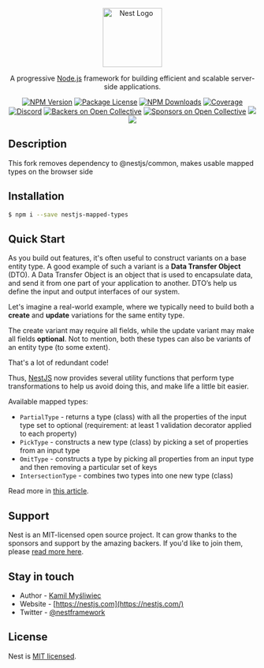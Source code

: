 <p align="center">
  <a href="http://nestjs.com/" target="blank"><img src="https://nestjs.com/img/logo-small.svg" width="120" alt="Nest Logo" /></a>
</p>

[travis-image]: https://api.travis-ci.org/nestjs/nest.svg?branch=master
[travis-url]: https://travis-ci.org/nestjs/nest
[linux-image]: https://img.shields.io/travis/nestjs/nest/master.svg?label=linux
[linux-url]: https://travis-ci.org/nestjs/nest

  <p align="center">A progressive <a href="http://nodejs.org" target="blank">Node.js</a> framework for building efficient and scalable server-side applications.</p>
    <p align="center">
<a href="https://www.npmjs.com/~nestjscore"><img src="https://img.shields.io/npm/v/@nestjs/core.svg" alt="NPM Version" /></a>
<a href="https://www.npmjs.com/~nestjscore"><img src="https://img.shields.io/npm/l/@nestjs/core.svg" alt="Package License" /></a>
<a href="https://www.npmjs.com/~nestjscore"><img src="https://img.shields.io/npm/dm/@nestjs/core.svg" alt="NPM Downloads" /></a>
<a href="https://coveralls.io/github/nestjs/nest?branch=master"><img src="https://coveralls.io/repos/github/nestjs/nest/badge.svg?branch=master#5" alt="Coverage" /></a>
<a href="https://discord.gg/G7Qnnhy" target="_blank"><img src="https://img.shields.io/badge/discord-online-brightgreen.svg" alt="Discord"/></a>
<a href="https://opencollective.com/nest#backer"><img src="https://opencollective.com/nest/backers/badge.svg" alt="Backers on Open Collective" /></a>
<a href="https://opencollective.com/nest#sponsor"><img src="https://opencollective.com/nest/sponsors/badge.svg" alt="Sponsors on Open Collective" /></a>
  <a href="https://paypal.me/kamilmysliwiec"><img src="https://img.shields.io/badge/Donate-PayPal-dc3d53.svg"/></a>
  <a href="https://twitter.com/nestframework"><img src="https://img.shields.io/twitter/follow/nestframework.svg?style=social&label=Follow"></a>
</p>
  <!--[![Backers on Open Collective](https://opencollective.com/nest/backers/badge.svg)](https://opencollective.com/nest#backer)
  [![Sponsors on Open Collective](https://opencollective.com/nest/sponsors/badge.svg)](https://opencollective.com/nest#sponsor)-->

## Description

This fork removes dependency to @nestjs/common, makes usable mapped types on the browser side

## Installation

```bash
$ npm i --save nestjs-mapped-types
```

## Quick Start

As you build out features, it's often useful to construct variants on a base entity type. A good example of such a variant is a **Data Transfer Object** (DTO). A Data Transfer Object is an object that is used to encapsulate data, and send it from one part of your application to another. DTO’s help us define the input and output interfaces of our system.

Let's imagine a real-world example, where we typically need to build both a **create** and **update** variations for the same entity type.

The create variant may require all fields, while the update variant may make all fields **optional**. Not to mention, both these types can also be variants of an entity type (to some extent).

That's a lot of redundant code!

Thus, [NestJS](https://github.com/nestjs/nest) now provides several utility functions that perform type transformations to help us avoid doing this, and make life a little bit easier.

Available mapped types:

- `PartialType` - returns a type (class) with all the properties of the input type set to optional (requirement: at least 1 validation decorator applied to each property)
- `PickType` - constructs a new type (class) by picking a set of properties from an input type
- `OmitType` - constructs a type by picking all properties from an input type and then removing a particular set of keys
- `IntersectionType` - combines two types into one new type (class)

Read more in [this article](https://trilon.io/blog/introducing-mapped-types-for-nestjs).

## Support

Nest is an MIT-licensed open source project. It can grow thanks to the sponsors and support by the amazing backers. If you'd like to join them, please [read more here](https://docs.nestjs.com/support).

## Stay in touch

- Author - [Kamil Myśliwiec](https://twitter.com/kammysliwiec)
- Website - [https://nestjs.com](https://nestjs.com/)
- Twitter - [@nestframework](https://twitter.com/nestframework)

## License

Nest is [MIT licensed](LICENSE).
